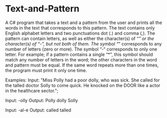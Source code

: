 # Text-and-Pattern

A C# program that takes a text and a pattern from the user and prints all the words in the text that corresponds to this
pattern.
The text contains only English alphabet letters and two punctuations dot (.) and comma (,).
The pattern can contain letters, as well as either the character(s) of “*” or the character(s) of “-”, but not both of them.
The symbol “*” corresponds to any number of letters (zero or more).
The symbol “-“ corresponds to only one letter.
For example; if a pattern contains a single “*”, this symbol should match any number of letters in the word; the other
characters in the word and pattern must be equal.
If the same word repeats more than one times, the program must print it only one time.

Examples:
Input: "Miss Polly had a poor dolly, who was sick. She called for the talled doctor Solly to come
quick. He knocked on the DOOR like a actor in the healthcare sector.";

Input: -olly
Output: Polly
 dolly
 Solly
 
 Input: -al-e
 Output: called
 talled
 
 
